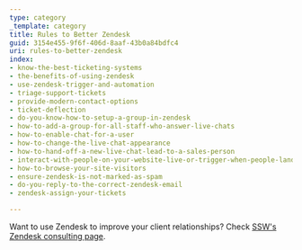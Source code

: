 ```yaml
---
type: category
_template: category
title: Rules to Better Zendesk
guid: 3154e455-9f6f-406d-8aaf-43b0a84bdfc4
uri: rules-to-better-zendesk
index:
- know-the-best-ticketing-systems
- the-benefits-of-using-zendesk
- use-zendesk-trigger-and-automation
- triage-support-tickets
- provide-modern-contact-options
- ticket-deflection
- do-you-know-how-to-setup-a-group-in-zendesk
- how-to-add-a-group-for-all-staff-who-answer-live-chats
- how-to-enable-chat-for-a-user
- how-to-change-the-live-chat-appearance
- how-to-hand-off-a-new-live-chat-lead-to-a-sales-person
- interact-with-people-on-your-website-live-or-trigger-when-people-land-on-certain-pages
- how-to-browse-your-site-visitors
- ensure-zendesk-is-not-marked-as-spam
- do-you-reply-to-the-correct-zendesk-email
- zendesk-assign-your-tickets

---
```


Want to use Zendesk to improve your client relationships? Check [SSW's Zendesk consulting page](https://www.ssw.com.au/consulting/zendesk).
